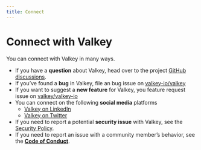 ```yaml
---
title: Connect
---
```


# Connect with Valkey

You can connect with Valkey in many ways.

- If you have a **question** about Valkey, head over to the project
  [GitHub discussions](https://github.com/orgs/valkey-io/discussions).
- If you’ve found a **bug** in Valkey, file an bug issue on
  [valkey-io/valkey](https://github.com/valkey-io/valkey/issues/new?assignees=&labels=&projects=&template=bug_report.md&title=%5BBUG%5D)
- If you want to suggest a **new feature** for Valkey, you feature request issue
  on
  [valkey/valkey-io](https://github.com/valkey-io/valkey/issues/new?assignees=&labels=&projects=&template=feature_request.md&title=%5BNEW%5D)
- You can connect on the following **social media** platforms
  - [Valkey on LinkedIn](https://www.linkedin.com/company/valkey/)
  - [Valkey on Twitter](https://twitter.com/valkey_io)
- If you need to report a potential **security issue** with Valkey, see the
  [Security Policy](https://github.com/valkey-io/valkey/blob/unstable/SECURITY.md).
- If you need to report an issue with a community member’s behavior, see the
  **[Code of Conduct](/code_of_conduct.html)**.
